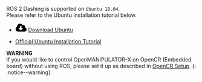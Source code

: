 
ROS 2 Dashing is supported on `Ubuntu 18.04`.  
Please refer to the Ubuntu installation tutorial below.

- ![](/assets/images/icon_download.png) [Download Ubuntu](https://releases.ubuntu.com/?_ga=2.219480409.1908348701.1627362888-1311983284.1627362888)

- [Official Ubuntu Installation Tutorial](https://ubuntu.com/tutorials/install-ubuntu-desktop#1-overview)

**WARNING**  
If you would like to control OpenMANIPULATOR-X on OpenCR (Embedded board) without using ROS, please set it up as described in [OpenCR Setup](/docs/en/platform/ros2_openmanipulator_x/opencr_setup/#opencr-setup).
{: .notice--warning}
